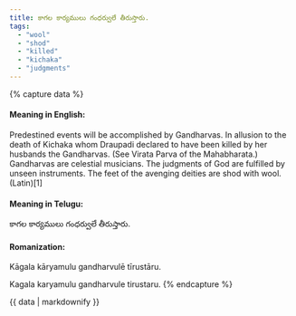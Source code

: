 ```yaml
---
title: కాగల కార్యములు గంధర్వులే తీరుస్తారు.
tags:
  - "wool"
  - "shod"
  - "killed"
  - "kichaka"
  - "judgments"
---
```


{% capture data %}
#### Meaning in English:
Predestined events will be accomplished by Gandharvas.
In allusion to the death of Kichaka whom Draupadi declared to have been killed by her husbands the Gandharvas. (See Virata Parva of the Mahabharata.) Gandharvas are celestial musicians.
The judgments of God are fulfilled by unseen instruments.
The feet of the avenging deities are shod with wool. (Latin)[1]

#### Meaning in Telugu:
కాగల కార్యములు గంధర్వులే తీరుస్తారు.

#### Romanization:
Kāgala kāryamulu gandharvulē tīrustāru.

Kagala karyamulu gandharvule tirustaru.
{% endcapture %}

{{ data | markdownify }}

